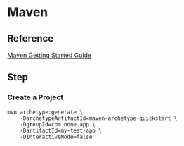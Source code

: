 Maven
=============

## Reference

[Maven Getting Started Guide](https://www.google.com/search?q=Maven+Getting+Started+Guide)

## Step


### Create a Project
```
mvn archetype:generate \
    -DarchetypeArtifactId=maven-archetype-quickstart \
    -DgroupId=com.none.app \
    -DartifactId=my-test-app \
    -DinteractiveMode=false
```
